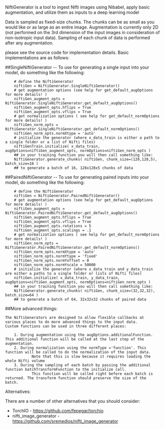 NiftiGenerator is a tool to ingest Nifti images using Nibabel, apply basic augmentation, and utilize them as inputs to a deep learning model

Data is sampled as fixed-size chunks. The chunks can be as small as you would like or as large as an entire image.
Augmentation is currently only 2D (not performed on the 3rd dimension of the input images in consideration of non-isotropic input data).
Sampling of each chunk of data is performed after any augmentation.

please see the source code for implementation details. Basic implementations are as follows:

##SingleNiftiGenerator -- To use for generating a single input into your model, do something like the following:
```
    # define the NiftiGenerator
    niftiGen = NiftiGenerator.SingleNiftiGenerator()
    # get augmentation options (see help for get_default_augOptions for more details! )
    niftiGen_augment_opts = NiftiGenerator.SingleNiftiGenerator.get_default_augOptions()
    niftiGen_augment_opts.hflips = True
    niftiGen_augment_opts.vflips = True
    # get normalization options ( see help for get_default_normOptions for more details! )
    niftiGen_norm_opts = NiftiGenerator.SingleNiftiGenerator.get_default_normOptions()
    niftiGen_norm_opts.normXtype = 'auto'
    # initialize the generator (where x_data_train is either a path to a single folder or a list of Nifti files)
    niftiGenTrain.initialize( x_data_train, augOptions=niftiGen_augment_opts, normOptions=niftiGen_norm_opts )
    ## in your training function you will then call something like:
    NiftiGenerator.generate_chunks( niftiGen, chunk_size=(128,128,5), batch_size=16 ) 
    ## to generate a batch of 16, 128x128x5 chunks of data
```

##PairedNiftiGenerator -- To use for generating paired inputs into your model, do something like the following:
```
    # define the NiftiGenerator
    niftiGen = NiftiGenerator.PairedNiftiGenerator()
    # get augmentation options (see help for get_default_augOptions for more details! )
    niftiGen_augment_opts = NiftiGenerator.PairedNiftiGenerator.get_default_augOptions()
    niftiGen_augment_opts.hflips = True
    niftiGen_augment_opts.vflips = True
    niftiGen_augment_opts.rotations = 5
    niftiGen_augment_opts.scalings = .1
    # get normalization options ( see help for get_default_normOptions for more details! )
    niftiGen_norm_opts = NiftiGenerator.PairedNiftiGenerator.get_default_normOptions()
    niftiGen_norm_opts.normXtype = 'auto'
    niftiGen_norm_opts.normYtype = 'fixed'
    niftiGen_norm_opts.normYoffset = 0
    niftiGen_norm_opts.normYscale = 50000
    # initialize the generator (where x_data_train and y_data_train are either a paths to a single folder or lists of Nifti files)
    niftiGen.initialize( x_data_train, y_data_train, augOptions=niftiGen_augment_opts, normOptions=niftiGen_norm_opts )
    ## in your training function you will then call something like:
    NiftiGenerator.generate_chunks( niftiGen, chunk_size=(32,32,32), batch_size=64 ) 
    ## to generate a batch of 64, 32x32x32 chunks of paired data
```

##More advanced things:

    The NiftiGenerators are designed to allow flexible callbacks at various places to do more advanced things to the input data.
    Custom functions can be used in three different places:
    
        1. During augmentation using the augOptions.additionalFunction. This additional function will be called at the last step of the augmentation.
        2. During normalization using the normType ='function'. This function will be called to do the normalization of the input data.
                Note that this is slow because it requires loading the whole Nifti volume
        3. During the sampling of each batch by passing the additional function batchTransformFunction to the initialize call.
                This function will be called right before each batch is returned. The transform function should preserve the size of the batch. 

Alternatives:

There are a number of other alternatives that you should consider:
    
* TorchIO - https://github.com/fepegar/torchio
* nifti_image_generator - https://github.com/sremedios/nifti_image_generator
    
